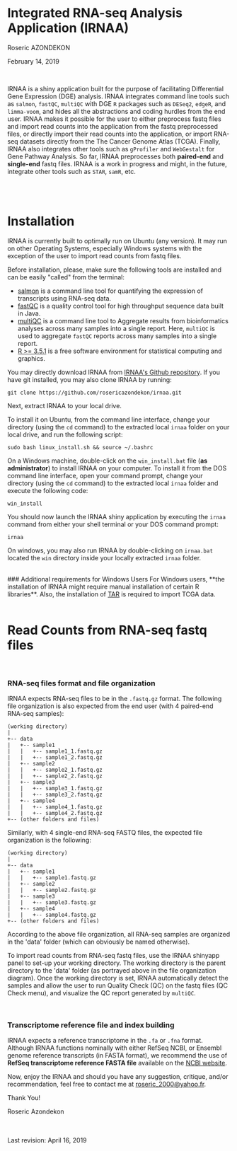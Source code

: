 Integrated RNA-seq Analysis Application (IRNAA)
================
Roseric AZONDEKON

February 14, 2019

<br/>

IRNAA is a shiny application built for the purpose of facilitating Differential Gene Expression (DGE) analysis. IRNAA integrates command line tools such as `salmon`, `fastQC`, `multiQC` with DGE `R` packages such as `DESeq2`, `edgeR`, and `limma-voom`, and hides all the abstractions and coding hurdles from the end user. IRNAA makes it possible for the user to either preprocess fastq files and import read counts into the application from the fastq preprocessed files, or directly import their read counts into the application, or import RNA-seq datasets directly from the The Cancer Genome Atlas (TCGA). Finally, IRNAA also integrates other tools such as `gProfiler` and `WebGestalt` for Gene Pathway Analysis. So far, IRNAA preprocesses both **paired-end** and **single-end** fastq files. IRNAA is a work in progress and might, in the future, integrate other tools such as `STAR`, `samR`, etc.

<br/>
<br/>

# Installation
IRNAA is currently built to optimally run on Ubuntu (any version). It may run on other Operating Systems, especially Windows systems with the exception of the user to import read counts from fastq files.

Before installation, please, make sure the following tools are installed and can be easily "called" from the terminal:

- <a href="https://combine-lab.github.io/salmon/" target="_blank">salmon</a> is a command line tool for quantifying the expression of transcripts using RNA-seq data.
- <a href="https://www.bioinformatics.babraham.ac.uk/projects/fastqc/" target="_blank">fastQC</a> is a quality control tool for high throughput sequence data built in Java.
- <a href="https://multiqc.info/" target="_blank">multiQC</a> is a command line tool to Aggregate results from bioinformatics analyses across many samples into a single report. Here, `multiQC` is used to aggregate `fastQC` reports across many samples into a single report.
- <a href="https://www.r-project.org/" target="_blank">R >= 3.5.1</a> is a free software environment for statistical computing and graphics.

You may directly download IRNAA from <a href="http://www.github.com/rosericazondekon/irnaa" target="_blank">IRNAA's Github repository</a>. If you have git installed, you may also clone IRNAA by running:

```shell
git clone https://github.com/rosericazondekon/irnaa.git
```

Next, extract IRNAA to your local drive. 

To install it on Ubuntu, from the command line interface, change your directory (using the `cd` command) to the extracted local `irnaa` folder on your local drive, and run the following script:

```shell
sudo bash linux_install.sh && source ~/.bashrc
```

On a Windows machine, double-click on the `win_install.bat` file (**as administrator**) to install IRNAA on your computer. To install it from the DOS command line interface, open your command prompt, change your directory (using the `cd` command) to the extracted local `irnaa` folder and execute the following code:

```batch
win_install
```

You should now launch the IRNAA shiny application by executing the `irnaa` command from either your shell terminal or your DOS command prompt:

```shell
irnaa
```

On windows, you may also run IRNAA by double-clicking on `irnaa.bat` located the `win` directory inside your locally extracted `irnaa` folder.

<br/>
### Additional requirements for Windows Users
For Windows users, **the installation of IRNAA might require manual installation of certain R libraries**. Also, the installation of <a href="http://gnuwin32.sourceforge.net/downlinks/tar-bin.php" target="_blank">TAR</a> is required to import TCGA data.

<br/>
<br/>

# Read Counts from RNA-seq fastq files

<br/>

### RNA-seq files format and file organization

IRNAA expects RNA-seq files to be in the `.fastq.gz` format. The following file organization is also expected from the end user (with 4 paired-end RNA-seq samples):

```
(working directory)
|
+-- data
|   +-- sample1
|   |   +-- sample1_1.fastq.gz
|   |   +-- sample1_2.fastq.gz
|   +-- sample2
|   |   +-- sample2_1.fastq.gz
|   |   +-- sample2_2.fastq.gz
|   +-- sample3
|   |   +-- sample3_1.fastq.gz
|   |   +-- sample3_2.fastq.gz
|   +-- sample4
|   |   +-- sample4_1.fastq.gz
|   |   +-- sample4_2.fastq.gz
+-- (other folders and files)
```

Similarly, with 4 single-end RNA-seq FASTQ files, the expected file organization is the following:

```
(working directory)
|
+-- data
|   +-- sample1
|   |   +-- sample1.fastq.gz
|   +-- sample2
|   |   +-- sample2.fastq.gz
|   +-- sample3
|   |   +-- sample3.fastq.gz
|   +-- sample4
|   |   +-- sample4.fastq.gz
+-- (other folders and files)
```

According to the above file organization, all RNA-seq samples are organized in the 'data' folder (which can obviously be named otherwise).

To import read counts from RNA-seq fastq files, use the IRNAA shinyapp panel to set-up your working directory. The working directory is the parent directory to the 'data' folder (as portrayed above in the file organization diagram). Once the working directory is set, IRNAA automatically detect the samples and allow the user to run Quality Check (QC) on the fastq files (QC Check menu), and visualize the QC report generated by `multiQC`.

<br/>

### Transcriptome reference file and index building

IRNAA expects a reference transcriptome in the `.fa` or `.fna` format. Although IRNAA functions nominally with either RefSeq NCBI, or Ensembl genome reference transcripts (in FASTA format), we recommend the use of **RefSeq transcriptome reference FASTA file** available on the <a href="https://www.ncbi.nlm.nih.gov/genome" target="_blank">NCBI website</a>.



Now, enjoy the IRNAA and should you have any suggestion, critique, and/or recommendation, feel free to contact me at <roseric_2000@yahoo.fr>.

Thank You!

Roseric Azondekon

<br/>
<br/>
Last revision: April 16, 2019
